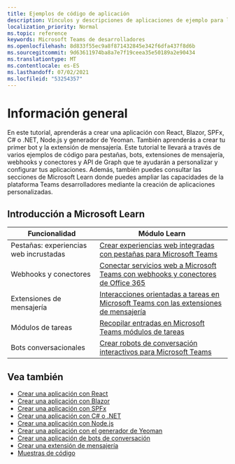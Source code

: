 ```yaml
---
title: Ejemplos de código de aplicación
description: Vínculos y descripciones de aplicaciones de ejemplo para la Microsoft Teams de desarrolladores
localization_priority: Normal
ms.topic: reference
keywords: Microsoft Teams de desarrolladores
ms.openlocfilehash: 8d833f55ec9a8f871432845e342f6dfa437f8d6b
ms.sourcegitcommit: 9d63611974ba8a7e7f19ceea35e50189a2e90434
ms.translationtype: MT
ms.contentlocale: es-ES
ms.lasthandoff: 07/02/2021
ms.locfileid: "53254357"
---
```

# <a name="overview"></a>Información general

En este tutorial, aprenderás a crear una aplicación con React, Blazor, SPFx, C# o .NET, Node.js y generador de Yeoman. También aprenderás a crear tu primer bot y la extensión de mensajería. Este tutorial te llevará a través de varios ejemplos de código para pestañas, bots, extensiones de mensajería, webhooks y conectores y API de Graph que te ayudarán a personalizar y configurar tus aplicaciones. Además, también puedes consultar las secciones de Microsoft Learn donde puedes ampliar las capacidades de la plataforma Teams desarrolladores mediante la creación de aplicaciones personalizadas.  

## <a name="getting-started-with-microsoft-learn"></a>Introducción a Microsoft Learn

| **Funcionalidad**| **Módulo Learn**|
|--------|-------------|
| Pestañas: experiencias web incrustadas  |  [Crear experiencias web integradas con pestañas para Microsoft Teams](/learn/modules/embedded-web-experiences/) |
| Webhooks y conectores  |  [Conectar servicios web a Microsoft Teams con webhooks y conectores de Office 365](/learn/modules/msteams-webhooks-connectors/) |
|Extensiones de mensajería  | [Interacciones orientadas a tareas en Microsoft Teams con las extensiones de mensajería](/learn/modules/msteams-messaging-extensions/)  |
| Módulos de tareas |  [Recopilar entradas en Microsoft Teams módulos de tareas](/learn/modules/msteams-task-modules/) |
| Bots conversacionales  | [Crear robots de conversación interactivos para Microsoft Teams](/learn/modules/msteams-conversation-bots/)  |

## <a name="see-also"></a>Vea también

* [Crear una aplicación con React](first-app-react.md)
* [Crear una aplicación con Blazor](first-app-blazor.md)
* [Crear una aplicación con SPFx](first-app-spfx.md)
* [Crear una aplicación con C# o .NET](get-started-dotnet-app-studio.md)
* [Crear una aplicación con Node.js](get-started-nodejs-app-studio.md)
* [Crear una aplicación con el generador de Yeoman](get-started-yeoman.md)
* [Crear una aplicación de bots de conversación](first-app-bot.md)
* [Crear una extensión de mensajería](first-message-extension.md)
* [Muestras de código](https://github.com/OfficeDev/Microsoft-Teams-Samples)